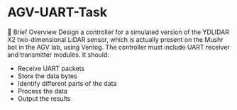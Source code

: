 # AGV-UART-Task
📌 Brief Overview
Design a controller for a simulated version of the YDLIDAR X2 two-dimensional LiDAR sensor, which is actually present on the Mushr bot in the AGV lab, using Verilog.
The controller must include UART receiver and transmitter modules.
It should:
- Receive UART packets
- Store the data bytes
- Identify different parts of the data
- Process the data
- Output the results
